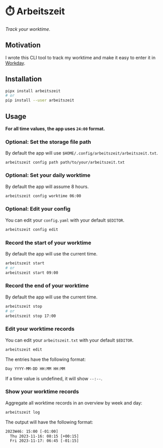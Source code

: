 # ⏱️ Arbeitszeit

*Track your worktime.*

## Motivation

I wrote this CLI tool to track my worktime
and make it easy to enter it in [Workday](https://www.workday.com/).

## Installation

```sh
pipx install arbeitszeit
# or
pip install --user arbeitszeit
```

## Usage

**For all time values, the app uses `24:00` format.**

### Optional: Set the storage file path

By default the app will use `$HOME/.config/arbeitszeit/arbeitszeit.txt`.

```
arbeitszeit config path path/to/your/arbeitszeit.txt
```

### Optional: Set your daily worktime

By default the app will assume 8 hours.

```sh
arbeitszeit config worktime 06:00
```

### Optional: Edit your config

You can edit your `config.yaml` with your default `$EDITOR`.

```sh
arbeitszeit config edit
```

### Record the start of your worktime

By default the app will use the current time.

```sh
arbeitszeit start
# or
arbeitszeit start 09:00
```

### Record the end of your worktime

By default the app will use the current time.

```sh
arbeitszeit stop
# or
arbeitszeit stop 17:00
```

### Edit your worktime records

You can edit your `arbeitszeit.txt` with your default `$EDITOR`.

```sh
arbeitszeit edit
```

The entries have the following format:

```txt
Day YYYY-MM-DD HH:MM HH:MM 
```

If a time value is undefined, it will show `--:--`.

### Show your worktime records

Aggregate all worktime records in an overview by week and day:

```sh
arbeitszeit log
```

The output will have the following format:

```txt
2023W46: 15:00 [-01:00]
  Thu 2023-11-16: 08:15 [+00:15]
  Fri 2023-11-17: 06:45 [-01:15]
```
